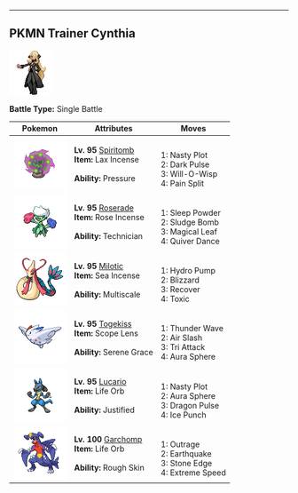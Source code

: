 ---

## PKMN Trainer Cynthia

![PKMN Trainer Cynthia](../../assets/important_trainers/cynthia.png)

**Battle Type:** Single Battle

| Pokemon | Attributes | Moves |
|:-------:|------------|-------|
| ![Spiritomb](../../assets/sprites/spiritomb/front.png) |**Lv. 95** [Spiritomb](../../pokemon/spiritomb.md/)<br>**Item:** <span class="tooltip" title="An item to be held by a Pokémon. The tricky aroma of this incense may make attacks miss the holder.">Lax Incense</span><br><br>**Ability:** <span class="tooltip" title="The Pokémon raises the foe’s PP usage.">Pressure</span> | <br>1: <span class='tooltip' title='The user stimulates its brain by thinking bad thoughts. It sharply raises the user’s Sp. Atk.'>Nasty Plot</span><br>2: <span class='tooltip' title='The user releases a horrible aura imbued with dark thoughts. It may also make the target flinch.'>Dark Pulse</span><br>3: <span class='tooltip' title='The user shoots a sinister, bluish-white flame at the target to inflict a burn.'>Will-O-Wisp</span><br>4: <span class='tooltip' title='The user adds its HP to the target’s HP, then equally shares the combined HP with the target.'>Pain Split</span> |
| ![Roserade](../../assets/sprites/roserade/front.png) |**Lv. 95** [Roserade](../../pokemon/roserade.md/)<br>**Item:** <span class="tooltip" title="An item to be held by a Pokémon. It is an exotic-smelling incense that boosts the power of Grass-type moves.">Rose Incense</span><br><br>**Ability:** <span class="tooltip" title="Powers up the Pokémon’s weaker moves.">Technician</span> | <br>1: <span class='tooltip' title='The user scatters a big cloud of sleep-inducing dust around the target.'>Sleep Powder</span><br>2: <span class='tooltip' title='Unsanitary sludge is hurled at the target. It may also poison the target.'>Sludge Bomb</span><br>3: <span class='tooltip' title='The user scatters curious leaves that chase the target. This attack will not miss.'>Magical Leaf</span><br>4: <span class='tooltip' title='The user lightly performs a beautiful, mystic dance. It boosts the user’s Sp. Atk, Sp. Def, and Speed stats.'>Quiver Dance</span> |
| ![Milotic](../../assets/sprites/milotic/front.png) |**Lv. 95** [Milotic](../../pokemon/milotic.md/)<br>**Item:** <span class="tooltip" title="An item to be held by a Pokémon. It is incense with a curious aroma that boosts the power of Water-type moves.">Sea Incense</span><br><br>**Ability:** <span class="tooltip" title="Reduces damage when HP is full.">Multiscale</span> | <br>1: <span class='tooltip' title='The target is blasted by a huge volume of water launched under great pressure.'>Hydro Pump</span><br>2: <span class='tooltip' title='A howling blizzard is summoned to strike the opposing team. It may also freeze them solid.'>Blizzard</span><br>3: <span class='tooltip' title='Restoring its own cells, the user restores its own HP by half of its max HP.'>Recover</span><br>4: <span class='tooltip' title='A move that leaves the target badly poisoned. Its poison damage worsens every turn.'>Toxic</span> |
| ![Togekiss](../../assets/sprites/togekiss/front.png) |**Lv. 95** [Togekiss](../../pokemon/togekiss.md/)<br>**Item:** <span class="tooltip" title="An item to be held by a Pokémon. It is a lens that boosts the holder’s critical-hit ratio.">Scope Lens</span><br><br>**Ability:** <span class="tooltip" title="Boosts the likelihood of added effects appearing.">Serene Grace</span> | <br>1: <span class='tooltip' title='A weak electric charge is launched at the target. It causes paralysis if it hits.'>Thunder Wave</span><br>2: <span class='tooltip' title='The user attacks with a blade of air that slices even the sky. It may also make the target flinch.'>Air Slash</span><br>3: <span class='tooltip' title='The user strikes with a simultaneous three-beam attack. May also burn, freeze, or leave the target with paralysis.'>Tri Attack</span><br>4: <span class='tooltip' title='The user looses a blast of aura power from deep within its body at the target. This move is certain to hit.'>Aura Sphere</span> |
| ![Lucario](../../assets/sprites/lucario/front.png) |**Lv. 95** [Lucario](../../pokemon/lucario.md/)<br>**Item:** <span class="tooltip" title="An item to be held by a Pokémon. It boosts the power of moves, but at the cost of some HP on each hit.">Life Orb</span><br><br>**Ability:** <span class="tooltip" title="Raises Attack when hit by a Dark-type move.">Justified</span> | <br>1: <span class='tooltip' title='The user stimulates its brain by thinking bad thoughts. It sharply raises the user’s Sp. Atk.'>Nasty Plot</span><br>2: <span class='tooltip' title='The user looses a blast of aura power from deep within its body at the target. This move is certain to hit.'>Aura Sphere</span><br>3: <span class='tooltip' title='The target is attacked with a shock wave generated by the user’s gaping mouth.'>Dragon Pulse</span><br>4: <span class='tooltip' title='The target is punched with an icy fist. It may also leave the target frozen.'>Ice Punch</span> |
| ![Garchomp](../../assets/sprites/garchomp/front.png) |**Lv. 100** [Garchomp](../../pokemon/garchomp.md/)<br>**Item:** <span class="tooltip" title="An item to be held by a Pokémon. It boosts the power of moves, but at the cost of some HP on each hit.">Life Orb</span><br><br>**Ability:** <span class="tooltip" title="Inflicts damage to the attacker on contact.">Rough Skin</span> | <br>1: <span class='tooltip' title='The user rampages and attacks for two to three turns. It then becomes confused, however.'>Outrage</span><br>2: <span class='tooltip' title='The user sets off an earthquake that strikes those around it.'>Earthquake</span><br>3: <span class='tooltip' title='The user stabs the foe with sharpened stones from below. It has a high critical-hit ratio.'>Stone Edge</span><br>4: <span class='tooltip' title='The user charges the target at blinding speed. This attack always goes before any other move.'>Extreme Speed</span> |

